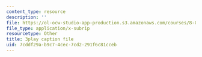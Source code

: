 ```yaml
---
content_type: resource
description: ''
file: https://ol-ocw-studio-app-production.s3.amazonaws.com/courses/8-04-quantum-physics-i-spring-2013/7cddf29ab9c74cec7cd2291f6c81cceb_jJX_1zT73U0.srt
file_type: application/x-subrip
resourcetype: Other
title: 3play caption file
uid: 7cddf29a-b9c7-4cec-7cd2-291f6c81cceb
---
```

